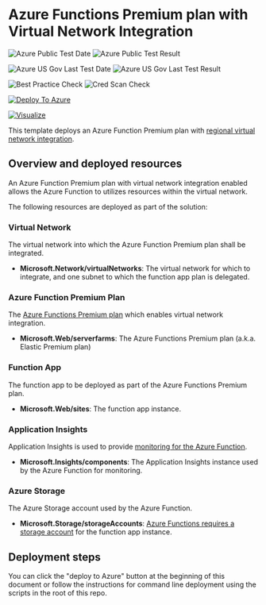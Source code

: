 # Azure Functions Premium plan with Virtual Network Integration

![Azure Public Test Date](https://azurequickstartsservice.blob.core.windows.net/badges/101-function-premium-vnet-integration/PublicLastTestDate.svg)
![Azure Public Test Result](https://azurequickstartsservice.blob.core.windows.net/badges/101-function-premium-vnet-integration/PublicDeployment.svg)

![Azure US Gov Last Test Date](https://azurequickstartsservice.blob.core.windows.net/badges/101-function-premium-vnet-integration/FairfaxLastTestDate.svg)
![Azure US Gov Last Test Result](https://azurequickstartsservice.blob.core.windows.net/badges/101-function-premium-vnet-integration/FairfaxDeployment.svg)

![Best Practice Check](https://azurequickstartsservice.blob.core.windows.net/badges/101-function-premium-vnet-integration/BestPracticeResult.svg)
![Cred Scan Check](https://azurequickstartsservice.blob.core.windows.net/badges/101-function-premium-vnet-integration/CredScanResult.svg)

[![Deploy To Azure](https://raw.githubusercontent.com/fathym-it/azure-quickstart-templates/master/1-CONTRIBUTION-GUIDE/images/deploytoazure.svg?sanitize=true)](https://portal.azure.com/#create/Microsoft.Template/uri/https%3A%2F%2Fraw.githubusercontent.com%2Ffathym-it%2Fazure-quickstart-templates%2Fmaster%2F101-function-premium-vnet-integration%2Fazuredeploy.json)

[![Visualize](https://raw.githubusercontent.com/fathym-it/azure-quickstart-templates/master/1-CONTRIBUTION-GUIDE/images/visualizebutton.svg?sanitize=true)](http://armviz.io/#/?load=https%3A%2F%2Fraw.githubusercontent.com%2Ffathym-it%2Fazure-quickstart-templates%2Fmaster%2F101-function-premium-vnet-integration%2Fazuredeploy.json)    

This template deploys an Azure Function Premium plan with [regional virtual network integration](https://docs.microsoft.com/azure/azure-functions/functions-networking-options#regional-virtual-network-integration).

## Overview and deployed resources

An Azure Function Premium plan with virtual network integration enabled allows the Azure Function to utilizes resources within the virtual network.

The following resources are deployed as part of the solution:

### Virtual Network

The virtual network into which the Azure Function Premium plan shall be integrated.

+ **Microsoft.Network/virtualNetworks**: The virtual network for which to integrate, and one subnet to which the function app plan is delegated.

### Azure Function Premium Plan

The [Azure Functions Premium plan](https://docs.microsoft.com/azure/azure-functions/functions-premium-plan) which enables virtual network integration.

+ **Microsoft.Web/serverfarms**: The Azure Functions Premium plan (a.k.a. Elastic Premium plan)

### Function App

The function app to be deployed as part of the Azure Functions Premium plan.

+ **Microsoft.Web/sites**: The function app instance.

### Application Insights

Application Insights is used to provide [monitoring for the Azure Function](https://docs.microsoft.com/azure/azure-functions/functions-monitoring).

+ **Microsoft.Insights/components**: The Application Insights instance used by the Azure Function for monitoring.

### Azure Storage

The Azure Storage account used by the Azure Function.

+ **Microsoft.Storage/storageAccounts**: [Azure Functions requires a storage account](https://docs.microsoft.com/azure/azure-functions/storage-considerations) for the function app instance.

## Deployment steps

You can click the "deploy to Azure" button at the beginning of this document or follow the instructions for command line deployment using the scripts in the root of this repo.
